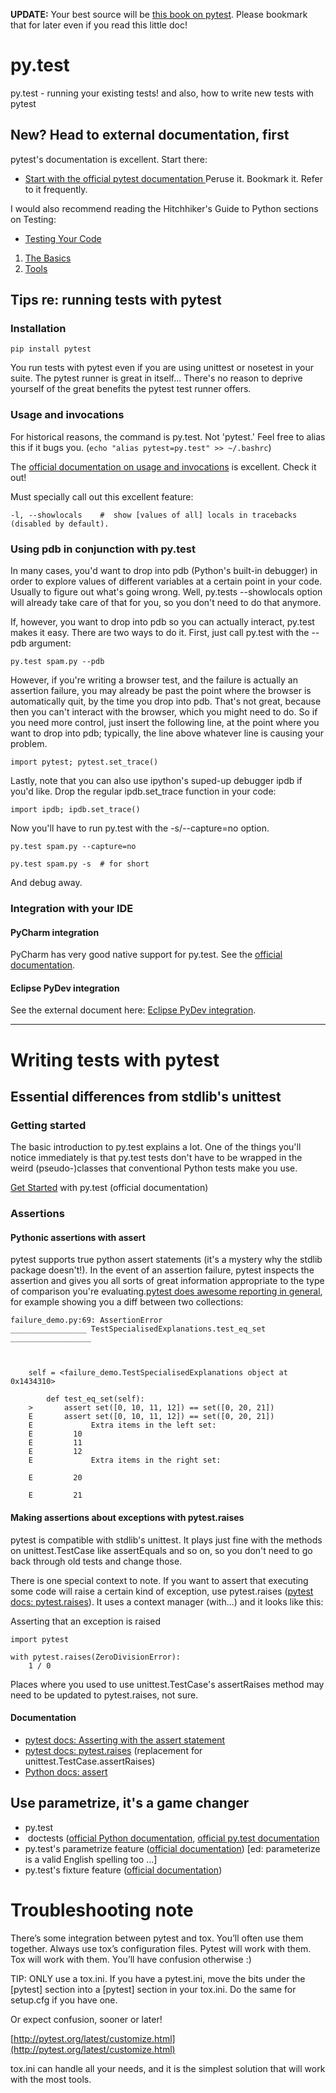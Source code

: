 **UPDATE:** Your best source will be [this book on pytest](https://pragprog.com/book/bopytest/python-testing-with-pytest). Please bookmark that for later even if you read this little doc!

# py.test

py.test - running your existing tests! and also, how to write new tests with pytest

## New? Head to external documentation, first

pytest's documentation is excellent. Start there:

  * [Start with the official pytest documentation ](http://pytest.org/) Peruse it. Bookmark it. Refer to it frequently.

I would also recommend reading the Hitchhiker's Guide to Python sections on Testing:

  * [Testing Your Code](http://docs.python-guide.org/en/latest/writing/tests/)
  1. [The Basics](http://docs.python-guide.org/en/latest/writing/tests/%23the-basics)
  2. [Tools](http://docs.python-guide.org/en/latest/writing/tests/%23tools)

## Tips re: running tests with pytest

### Installation

```
pip install pytest
```

You run tests with pytest even if you are using unittest or nosetest in your suite. The pytest runner is great in itself... There's no reason to deprive yourself of the great benefits the pytest test runner offers.


### Usage and invocations

For historical reasons, the command is py.test. Not 'pytest.' Feel free to alias this if it bugs you. (`echo "alias pytest=py.test" >> ~/.bashrc`)

The [official documentation on usage and invocations](http://pytest.org/latest/usage.html%23usage) is excellent. Check it out!

Must specially call out this excellent feature:

```
-l, --showlocals    #  show [values of all] locals in tracebacks (disabled by default).
```

### Using pdb in conjunction with py.test

In many cases, you'd want to drop into pdb (Python's built-in debugger) in order to explore values of different variables at a certain point in your code. Usually to figure out what's going wrong. Well, py.tests --showlocals option will already take care of that for you, so you don't need to do that anymore.

If, however, you want to drop into pdb so you can actually interact, py.test makes it easy. There are two ways to do it. First, just call py.test with the --pdb argument:

```
py.test spam.py --pdb
```

However, if you're writing a browser test, and the failure is actually an assertion failure, you may already be past the point where the browser is automatically quit, by the time you drop into pdb. That's not great, because then you can't interact with the browser, which you might need to do. So if you need more control, just insert the following line, at the point where you want to drop into pdb; typically, the line above whatever line is causing your problem.

```
import pytest; pytest.set_trace()
```

Lastly, note that you can also use ipython's suped-up debugger ipdb if you'd like. Drop the regular ipdb.set_trace function in your code:

    import ipdb; ipdb.set_trace()

Now you'll have to run py.test with the -s/--capture=no option.
 
    py.test spam.py --capture=no

    py.test spam.py -s  # for short

And debug away.


### Integration with your IDE

#### PyCharm integration

PyCharm has very good native support for py.test. See the [official documentation](http://www.jetbrains.com/pycharm/webhelp/run-debug-configuration-py-test.html).

#### Eclipse PyDev integration

See the external document here: [Eclipse PyDev integration](http://pydev.org/manual_adv_pyunit.html).

----

# Writing tests with pytest

## Essential differences from stdlib's unittest

### Getting started

The basic introduction to py.test explains a lot. One of the things you'll notice immediately is that py.test tests don't have to be wrapped in the weird (pseudo-)classes that conventional Python tests make you use.

[Get Started](http://pytest.org/latest/getting-started.html%23getstarted) with py.test (official documentation)

### Assertions

#### Pythonic assertions with assert

pytest supports true python assert statements (it's a mystery why the stdlib package doesn't!). In the event of an assertion failure, pytest inspects the assertion and gives you all sorts of great information appropriate to the type of comparison you're evaluating.[pytest does awesome reporting in general](http://pytest.org/latest/example/reportingdemo.html%23tbreportdemo), for example showing you a diff between two collections:

```
failure_demo.py:69: AssertionError
_________________ TestSpecialisedExplanations.test_eq_set __________________

 

    self = <failure_demo.TestSpecialisedExplanations object at 0x1434310>

        def test_eq_set(self):
    >       assert set([0, 10, 11, 12]) == set([0, 20, 21])
    E       assert set([0, 10, 11, 12]) == set([0, 20, 21])
    E             Extra items in the left set:
    E         10
    E         11
    E         12
    E             Extra items in the right set:

    E         20

    E         21
```

#### Making assertions about exceptions with pytest.raises

pytest is compatible with stdlib's unittest. It plays just fine with the methods on unittest.TestCase like assertEquals and so on, so you don't need to go back through old tests and change those.

There is one special context to note. If you want to assert that executing some code will raise a certain kind of exception, use pytest.raises ([pytest docs: pytest.raises](http://pytest.org/latest/assert.html%23assertions-about-expected-exceptions)). It uses a context manager (with...) and it looks like this:

Asserting that an exception is raised

    import pytest

    with pytest.raises(ZeroDivisionError):
        1 / 0

Places where you used to use unittest.TestCase's assertRaises method may need to be updated to pytest.raises, not sure.

#### Documentation

  * [pytest docs: Asserting with the assert statement](http://pytest.org/latest/assert.html)
  * [pytest docs: pytest.raises](http://pytest.org/latest/assert.html%23assertions-about-expected-exceptions) (replacement for unittest.TestCase.assertRaises)
  * [Python docs: assert](http://docs.python.org/2/reference/simple_stmts.html%23the-assert-statement)

## Use parametrize, it's a game changer

  * py.test
  *  doctests ([official Python documentation](https://docs.python.org/2/library/doctest.html), [official py.test documentation](http://pytest.org/latest/doctest.html)
  * py.test's parametrize feature ([official documentation](http://pytest.org/latest/parametrize.html%23pytest-mark-parametrize)) [ed: parameterize is a valid English spelling too ...]
  * py.test's fixture feature ([official documentation](http://pytest.org/latest/fixture.html))

# Troubleshooting note

There’s some integration between pytest and tox. You’ll often use them together. Always use tox’s configuration files. Pytest will work with them. Tox will work with them. You’ll have confusion otherwise :)

TIP: ONLY use a tox.ini. If you have a pytest.ini, move the bits under the [pytest] section into a [pytest] section in your tox.ini. Do the same for setup.cfg if you have one.

Or expect confusion, sooner or later!

[http://pytest.org/latest/customize.html](http://pytest.org/latest/customize.html)

tox.ini can handle all your needs, and it is the simplest solution that will work with the most tools.
